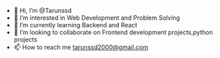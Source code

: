- 👋 Hi, I’m @Tarunssd
- 👀 I’m interested in Web Development and Problem Solving
- 🌱 I’m currently learning Backend and React
- 💞️ I’m looking to collaborate on Frontend development projects,python projects
- 📫 How to reach me tarunssd2000@gmail.com

<!---
Tarunssd/Tarunssd is a ✨ special ✨ repository because its `README.md` (this file) appears on your GitHub profile.
You can click the Preview link to take a look at your changes.
--->
